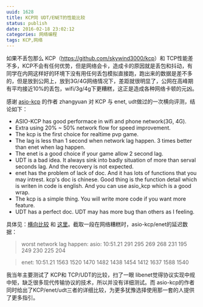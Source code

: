 ```yaml
---
uuid: 1628
title: KCP同 UDT/ENET的性能比较
status: publish
date: 2016-02-18 23:02:12
categories: 网络编程
tags: KCP,网络
---
```

如果不丢包那么 KCP（<https://github.com/skywind3000/kcp>）和
TCP性能差不多，KCP不会有任何优势，但是网络会卡，造成卡的原因就是丢包和抖动，有同学在内网这样好的环境下没有用任何丢包模拟直接跑，跑出来的数据是差不多的，但是放到公网上，放到3G/4G网络情况下，差距就很明显了，公网在高峰期有平均接近10%的丢包，wifi/3g/4g下更糟糕，这正是造成各种网络卡顿的元凶。

感谢 [asio-kcp](https://github.com/libinzhangyuan/asio_kcp) 的作者 zhangyuan 对 KCP 与 enet, udt做过的一次横向评测，结论如下：

  * ASIO-KCP has good performace in wifi and phone network(3G, 4G).
  * Extra using 20% ~ 50% network flow for speed improvement.
  * The kcp is the first choice for realtime pvp game.
  * The lag is less than 1 second when network lag happen. 3 times better than enet when lag happen.
  * The enet is a good choice if your game allow 2 second lag.
  * UDT is a bad idea. It always sink into badly situation of more than serval seconds lag. And the recovery is not expected.
  * enet has the problem of lack of doc. And it has lots of functions that you may intrest. kcp's doc is chinese. Good thing is the function detail which is writen in code is english. And you can use asio_kcp which is a good wrap.
  * The kcp is a simple thing. You will write more code if you want more feature.
  * UDT has a perfect doc. UDT may has more bug than others as I feeling.

具体见：[横向比较](https://github.com/skywind3000/kcp/wiki/KCP-Benchmark) 和 [这里](https://github.com/skywind3000/kcp/wiki/KCP-Benchmark)。截取一段在网络糟糕时，asio-kcp/enet的延迟数据：

> worst network lag happen:
asio: 10:51.21
291 295 269 268 231 195 249 230 225 204

>

> enet: 10:51.21
1563 1520 1470 1482 1438 1454 1412 1637 1588 1540

我当年主要测试了 KCP和 TCP/UDT的比较，扫了一眼 libenet觉得协议实现中规中矩，缺乏很多现代传输协议的技术，所以并没有详细测试。而 asio-kcp的作者同时给出了KCP/enet/udt三者的详细比较，为更多犹豫选择使用那一套的人提供了更多指引。

